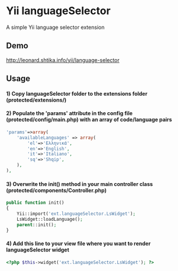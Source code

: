 Yii languageSelector
=============================

A simple Yii language selector extension 


## Demo

http://leonard.shtika.info/yii/language-selector



## Usage

#### 1) Copy languageSelector folder to the extensions folder (protected/extensions/)


#### 2) Populate the 'params' attribute in the config file (protected/config/main.php) with an array of code/language pairs
``` php
'params'=>array(
    'availableLanguages' => array(
        'el'=>'Ελληνικά', 
        'en'=>'English',
        'it'=>'Italiano', 
        'sq'=>'Shqip', 
    ),
),
```


#### 3) Overwrite the init() method in your main controller class (protected/components/Controller.php)
``` php
public function init()
{
    Yii::import('ext.languageSelector.LsWidget');
    LsWidget::loadLanguage();
    parent::init();
}
```


#### 4) Add this line to your view file where you want to render languageSelector widget
``` php
<?php $this->widget('ext.languageSelector.LsWidget'); ?>
```